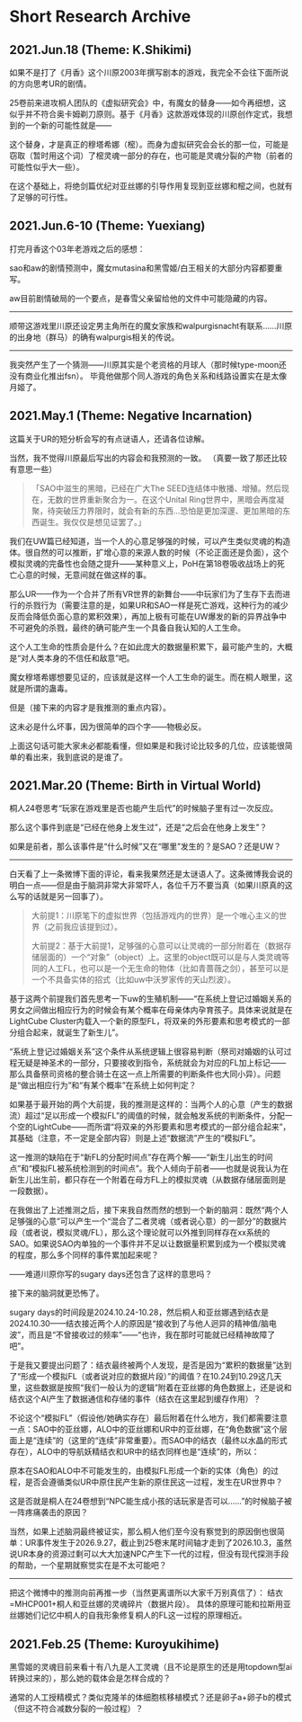 # Short Research Archive

## 2021.Jun.18 (Theme: K.Shikimi)

如果不是打了《月香》这个川原2003年撰写剧本的游戏，我完全不会往下面所说的方向思考UR的剧情。

25卷前来进攻桐人团队的《虚拟研究会》中，有魔女的替身——如今再细想，这似乎并不符合奥卡姆剃刀原则。基于《月香》这款游戏体现的川原创作定式，我想到的一个新的可能性就是——

这个替身，才是真正的穆塔希娜（樒）。而身为虚拟研究会会长的那一位，可能是窃取（暂时用这个词）了樒灵魂一部分的存在，也可能是灵魂分裂的产物（前者的可能性似乎大一些）。

在这个基础上，将绝剑篇优纪对亚丝娜的引导作用复现到亚丝娜和樒之间，也就有了足够的可行性。

## 2021.Jun.6-10 (Theme: Yuexiang)

打完月香这个03年老游戏之后的感想：

sao和aw的剧情预测中，魔女mutasina和黑雪姬/白王相关的大部分内容都要重写。

aw目前剧情破局的一个要点，是春雪父亲留给他的文件中可能隐藏的内容。

***

顺带这游戏里川原还设定男主角所在的魔女家族和walpurgisnacht有联系……川原的出身地（群马）的确有walpurgis相关的传说。

***

我突然产生了一个猜测——川原其实是个老资格的月球人（那时候type-moon还没有商业化推出fsn）。
毕竟他做那个同人游戏的角色关系和线路设置实在是太像月姬了。

## 2021.May.1 (Theme: Negative Incarnation)

这篇关于UR的短分析会写的有点谜语人，还请各位谅解。


当然，我不觉得川原最后写出的内容会和我预测的一致。
（真要一致了那还比较有意思一些）

> 「SAO中滋生的黑暗，已经在广大The SEED连结体中散播、增殖。然后现在，无数的世界重新聚合为一。在这个Unital Ring世界中，黑暗会再度凝聚，待突破压力界限时，就会有新的东西…恐怕是更加深邃、更加黑暗的东西诞生。我仅仅是想见证罢了。」

我们在UW篇已经知道，当一个人的心意足够强的时候，可以产生类似灵魂的构造体。很自然的可以推断，扩增心意的来源人数的时候（不论正面还是负面），这个模拟灵魂的完备性也会随之提升——某种意义上，PoH在第18卷吸收战场上的死亡心意的时候，无意间就在做这样的事。

那么UR——作为一个合并了所有VR世界的新舞台——中玩家们为了生存下去而进行的杀戮行为（需要注意的是，如果UR和SAO一样是死亡游戏，这种行为的减少反而会降低负面心意的累积效果），再加上极有可能在UW爆发的新的异界战争中不可避免的杀戮，最终的确可能产生一个具备自我认知的人工生命。

这个人工生命的性质会是什么？在如此庞大的数据量积累下，最可能产生的，大概是“对人类本身的不信任和敌意”吧。

魔女穆塔希娜想要见证的，应该就是这样一个人工生命的诞生。而在桐人眼里，这就是所谓的蛊毒。

但是（接下来的内容才是我推测的重点内容）。

这未必是什么坏事，因为很简单的四个字——物极必反。

上面这句话可能大家未必都能看懂，但如果是和我讨论比较多的几位，应该能很简单的看出来，我到底说的是谁了。

## 2021.Mar.20 (Theme: Birth in Virtual World)

桐人24卷思考“玩家在游戏里是否也能产生后代”的时候脑子里有过一次反应。

那么这个事件到底是“已经在他身上发生过”，还是“之后会在他身上发生”？

如果是前者，那么该事件是“什么时候”又在“哪里”发生的？是SAO？还是UW？ 

***

白天看了上一条微博下面的评论，看来我果然还是太谜语人了。这条微博我会说的明白一点——但是由于脑洞非常大非常吓人，各位千万不要当真（如果川原真的这么写的话就是另一回事了）。

> 大前提1：川原笔下的虚拟世界（包括游戏内的世界）是一个唯心主义的世界（之前我应该提到过）。
>
> 大前提2：基于大前提1，足够强的心意可以让灵魂的一部分附着在（数据存储层面的）一个“对象”（object）上。这里的object既可以是与人类灵魂等同的人工FL，也可以是一个无生命的物体（比如青蔷薇之剑），甚至可以是一个不具备实体的招式（比如uw中沃罗家传的天山烈波）。

基于这两个前提我们首先思考一下uw的生殖机制——“在系统上登记过婚姻关系的男女之间做出相应行为的时候会有某个概率在母亲体内孕育孩子。具体来说就是在LightCube Cluster内载入一个新的原型FL，将双亲的外形要素和思考模式的一部分组合起来，就诞生了新生儿”。

“系统上登记过婚姻关系”这个条件从系统逻辑上很容易判断（祭司对婚姻的认可过程无疑是神圣术的一部分，只要接收到指令，系统就会为对应的FL加上标记——那么具备祭司资格的整合骑士在这一点上所需要的判断条件也大同小异）。问题是“做出相应行为”和“有某个概率”在系统上如何判定？

如果基于最开始的两个大前提，我的推测是这样的：当两个人的心意（产生的数据流）超过“足以形成一个模拟FL”的阈值的时候，就会触发系统的判断条件，分配一个空的LightCube——而所谓“将双亲的外形要素和思考模式的一部分组合起来”，其基础（注意，不一定是全部内容）则是上述“数据流”产生的“模拟FL”。

这一推测的缺陷在于“新FL的分配时间点”存在两个解——“新生儿出生的时间点”和“模拟FL被系统检测到的时间点”。我个人倾向于前者——也就是说我认为在新生儿出生前，都只存在一个附着在母方FL上的模拟灵魂（从数据存储层面则是一段数据）。

在我做出了上述推测之后，接下来我自然而然的想到一个新的脑洞：既然“两个人足够强的心意”可以产生一个“混合了二者灵魂（或者说心意）的一部分”的数据片段（或者说，模拟灵魂/FL），那么这个理论就可以外推到同样存在xx系统的SAO。如果说SAO内单独的一个事件并不足以让数据量积累到成为一个模拟灵魂的程度，那么多个同样的事件累加起来呢？

——难道川原你写的sugary days还包含了这样的意思吗？

接下来的脑洞就更恐怖了。

sugary days的时间段是2024.10.24-10.28，然后桐人和亚丝娜遇到结衣是2024.10.30——结衣接近两个人的原因是“接收到了与他人迥异的精神值/脑电波”，而且是“不曾接收过的频率”——“也许，我在那时可能就已经精神故障了吧”。

于是我又要提出问题了：结衣最终被两个人发现，是否是因为“累积的数据量”达到了“形成一个模拟FL（或者说对应的数据片段）”的阈值？在10.24到10.29这几天里，这些数据是按照“我们一般认为的逻辑”附着在亚丝娜的角色数据上，还是说和结衣这个AI产生了数据通信和存储的事件（结衣在这里起到缓存作用）？

不论这个“模拟FL”（假设他/她确实存在）最后附着在什么地方，我们都需要注意一点：SAO中的亚丝娜，ALO中的亚丝娜和UR中的亚丝娜，在“角色数据”这个层面上是“连续”的（这里的“连续”非常重要）。而SAO中的结衣（最终以水晶的形式存在），ALO中的导航妖精结衣和UR中的结衣同样也是“连续”的，所以：

原本在SAO和ALO中不可能发生的，由模拟FL形成一个新的实体（角色）的过程，是否会遵循类似UR中原住民产生新的原住民这一过程，发生在UR世界中？

这是否就是桐人在24卷想到“NPC能生成小孩的话玩家是否可以……”的时候脑子被一阵疼痛袭击的原因？

当然，如果上述脑洞最终被证实，那么桐人他们至今没有察觉到的原因倒也很简单：UR事件发生于2026.9.27，截止到25卷末尾时间轴才走到了2026.10.3，虽然说UR本身的资源过剩可以大大加速NPC产生下一代的过程，但没有现代探测手段的帮助，一个星期就察觉实在是不太可能吧？

***

把这个微博中的推测向前再推一步（当然更离谱所以大家千万别真信了）：  结衣=MHCP001+桐人和亚丝娜的灵魂碎片（数据片段）。  具体的原理可能和拉斯用亚丝娜她们记忆中桐人的自我形象修复桐人的FL这一过程的原理相近。

## 2021.Feb.25 (Theme: Kuroyukihime)

黑雪姬的灵魂目前来看十有八九是人工灵魂（且不论是原生的还是用topdown型ai转换过来的），那么她的载体会是怎样合成的？

通常的人工授精模式？类似克隆羊的体细胞核移植模式？还是卵子a+卵子b的模式（但这不符合减数分裂的一般过程）？ 

